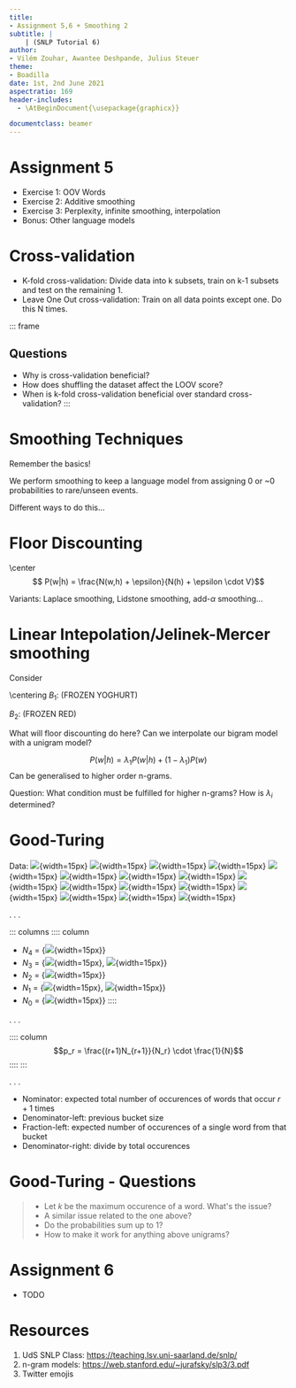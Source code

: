 ```yaml
---
title:
- Assignment 5,6 + Smoothing 2
subtitle: |
    | (SNLP Tutorial 6)
author:
- Vilém Zouhar, Awantee Deshpande, Julius Steuer
theme:
- Boadilla
date: 1st, 2nd June 2021
aspectratio: 169
header-includes:
  - \AtBeginDocument{\usepackage{graphicx}}

documentclass: beamer
---
```


# Assignment 5

- Exercise 1: OOV Words
- Exercise 2: Additive smoothing
- Exercise 3: Perplexity, infinite smoothing, interpolation
- Bonus: Other language models

# Cross-validation
- K-fold cross-validation: Divide data into k subsets, train on k-1 subsets and test on the remaining 1. 
- Leave One Out cross-validation: Train on all data points except one. Do this N times.

::: frame
## Questions
- Why is cross-validation beneficial?
- How does shuffling the dataset affect the LOOV score?
- When is k-fold cross-validation beneficial over standard cross-validation?
::: 
<!-- CV prevents overfitting, used in hyperparameter estimation --->

# Smoothing Techniques
Remember the basics!

We perform smoothing to keep a language model from assigning 0 or ~0 probabilities to rare/unseen events.

Different ways to do this...

# Floor Discounting

\center
$$ P(w|h) = \frac{N(w,h) + \epsilon}{N(h) + \epsilon \cdot V}$$

Variants: Laplace smoothing, Lidstone smoothing, add-$\alpha$ smoothing...

<!-- Where is Laplace smoothing useful? Text classification, where zero counts are relatively fewer... -->

# Linear Intepolation/Jelinek-Mercer smoothing

Consider

\centering
$B_1$: (FROZEN YOGHURT)

$B_2$: (FROZEN RED)


What will floor discounting do here? Can we interpolate our bigram model with a unigram model?

$$P(w|h) = \lambda_1 P(w|h) + (1 - \lambda_1) P(w)$$
Can be generalised to higher order n-grams.

Question:
What condition must be fulfilled for higher n-grams? How is $\lambda_i$ determined?

<!-- lambda determined using EM/Baum-Welch Algorithm -->
<!-- Can also interpolate multiple LMs as in Assignment 5 -->

# Good-Turing

Data: ![](img/apple.png){width=15px}
![](img/apple.png){width=15px}
![](img/apple.png){width=15px}
![](img/eggplant.png){width=15px}
![](img/apple.png){width=15px}
![](img/banana.png){width=15px}
![](img/banana.png){width=15px}
![](img/cherries.png){width=15px}
![](img/apple.png){width=15px}
![](img/eggplant.png){width=15px}
![](img/banana.png){width=15px}
![](img/banana.png){width=15px}
![](img/cherries.png){width=15px}
![](img/eggplant.png){width=15px}
![](img/grapes.png){width=15px}
![](img/herb.png){width=15px}

. . .

::: columns
:::: column
- $N_4$ = \{![](img/banana.png){width=15px}\}
- $N_3$ = \{![](img/apple.png){width=15px}, ![](img/eggplant.png){width=15px}\}
- $N_2$ = \{![](img/cherries.png){width=15px}\}
- $N_1$ = \{![](img/grapes.png){width=15px}, ![](img/herb.png){width=15px}\}
- $N_0$ = \{![](img/ice_cream.png){width=15px}\}
::::

. . .

:::: column
$$p_r = \frac{(r+1)N_{r+1}}{N_r} \cdot \frac{1}{N}$$
::::
:::

. . .

- Nominator: expected total number of occurences of words that occur $r+1$ times
- Denominator-left: previous bucket size
- Fraction-left: expected number of occurences of a single word from that bucket
- Denominator-right: divide by total occurences

# Good-Turing - Questions

> - Let $k$ be the maximum occurence of a word. What's the issue?
> - A similar issue related to the one above? <!-- High frequency becomes sparse -->
> - Do the probabilities sum up to $1$?
> - How to make it work for anything above unigrams? <!-- Works for any freq distribution -->

# Assignment 6

- TODO

# Resources

1. UdS SNLP Class: <https://teaching.lsv.uni-saarland.de/snlp/>
4. n-gram models: <https://web.stanford.edu/~jurafsky/slp3/3.pdf>
2. Twitter emojis
